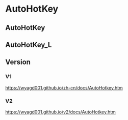 # AutoHotKey

## AutoHotKey

## AutoHotKey_L

## Version

### V1



https://wyagd001.github.io/zh-cn/docs/AutoHotkey.htm



### V2



https://wyagd001.github.io/v2/docs/AutoHotkey.htm


